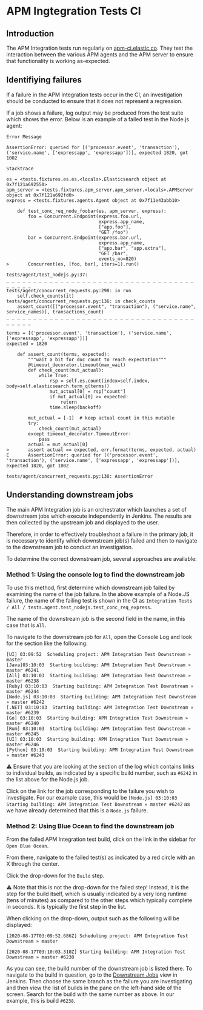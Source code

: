 # APM Ingtegration Tests CI

## Introduction

The APM Integration tests run regularly on [apm-ci.elastic.co](https://apm-ci.elastic.co/job/apm-integration-tests). They test the interaction between the various APM agents and the APM server to ensure that functionality is working as-expected.

## Identifiying failures

If a failure in the APM Integration tests occur in the CI, an investigation should be conducted to ensure that it does not represent a regression.

If a job shows a failure, log output may be produced from the test suite which shows the error. Below is an example of a failed test in the Node.js agent:

```
Error Message

AssertionError: queried for [('processor.event', 'transaction'), ('service.name', ['expressapp', 'expressapp'])], expected 1820, got 1002

Stacktrace

es = <tests.fixtures.es.es.<locals>.Elasticsearch object at 0x7f121a692550>
apm_server = <tests.fixtures.apm_server.apm_server.<locals>.APMServer object at 0x7f121a692fd0>
express = <tests.fixtures.agents.Agent object at 0x7f11e43abb10>

    def test_conc_req_node_foobar(es, apm_server, express):
        foo = Concurrent.Endpoint(express.foo.url,
                                  express.app_name,
                                  ["app.foo"],
                                  "GET /foo")
        bar = Concurrent.Endpoint(express.bar.url,
                                  express.app_name,
                                  ["app.bar", "app.extra"],
                                  "GET /bar",
                                  events_no=820)
>       Concurrent(es, [foo, bar], iters=1).run()

tests/agent/test_nodejs.py:37: 
_ _ _ _ _ _ _ _ _ _ _ _ _ _ _ _ _ _ _ _ _ _ _ _ _ _ _ _ _ _ _ _ _ _ _ _ _ _ _ _ 
tests/agent/concurrent_requests.py:298: in run
    self.check_counts(it)
tests/agent/concurrent_requests.py:136: in check_counts
    assert_count([("processor.event", "transaction"), ("service.name", service_names)], transactions_count)
_ _ _ _ _ _ _ _ _ _ _ _ _ _ _ _ _ _ _ _ _ _ _ _ _ _ _ _ _ _ _ _ _ _ _ _ _ _ _ _ 

terms = [('processor.event', 'transaction'), ('service.name', ['expressapp', 'expressapp'])]
expected = 1820

    def assert_count(terms, expected):
        """wait a bit for doc count to reach expectation"""
        @timeout_decorator.timeout(max_wait)
        def check_count(mut_actual):
            while True:
                rsp = self.es.count(index=self.index, body=self.elasticsearch.term_q(terms))
                mut_actual[0] = rsp["count"]
                if mut_actual[0] >= expected:
                    return
                time.sleep(backoff)
    
        mut_actual = [-1]  # keep actual count in this mutable
        try:
            check_count(mut_actual)
        except timeout_decorator.TimeoutError:
            pass
        actual = mut_actual[0]
>       assert actual == expected, err.format(terms, expected, actual)
E       AssertionError: queried for [('processor.event', 'transaction'), ('service.name', ['expressapp', 'expressapp'])], expected 1820, got 1002

tests/agent/concurrent_requests.py:130: AssertionError
```

## Understanding downstream jobs

The main APM Integration job is an orchestrator which launches a set of downstream jobs which execute independently in Jenkins. The results are then collected by the upstream job and displayed to the user.

Therefore, in order to effectively troubleshoot a failure in the primary job, it is necessary to identify which downstream job(s) failed and then to navigate to the downstream job to conduct an investigation.

To determine the correct downstream job, several approaches are available:

### Method 1: Using the console log to find the downstream job

To use this method, first determine which downstream job failed by examining the name of the job failure. In the above example of a Node.JS failure, the name of the failing test is shown in the CI as `Integration Tests / All / tests.agent.test_nodejs.test_conc_req_express`.

The name of the downstream job is the second field in the name, in this case that is  `All`.

To navigate to the downstream job for `All`, open the Console Log and look for the section like the following:

```
[UI] 03:09:52  Scheduling project: APM Integration Test Downstream » master
[Java]03:10:03  Starting building: APM Integration Test Downstream » master #6241
[All] 03:10:03  Starting building: APM Integration Test Downstream » master #6238
[Ruby] 03:10:03  Starting building: APM Integration Test Downstream » master #6244
[Node.js] 03:10:03  Starting building: APM Integration Test Downstream » master #6242
[.NET] 03:10:03  Starting building: APM Integration Test Downstream » master #6239
[Go] 03:10:03  Starting building: APM Integration Test Downstream » master #6240
[Rum] 03:10:03  Starting building: APM Integration Test Downstream » master #6245
[UI] 03:10:03  Starting building: APM Integration Test Downstream » master #6246
[Python] 03:10:03  Starting building: APM Integration Test Downstream » master #6243
```

⚠️ Ensure that you are looking at the section of the log which contains links to individual builds, as indicated by a specific build number, such as `#6242` in the list above for the Node.js job.

Click on the link for the job corresponding to the failure you wish to investigate. For our example case, this would be `[Node.js] 03:10:03  Starting building: APM Integration Test Downstream » master #6242` as we have already determined that this is a `Node.js` failure.

### Method 2: Using Blue Ocean to find the downstream job

From the failed APM Integration test build, click on the link in the sidebar for `Open Blue Ocean`.

From there, navigate to the failed test(s) as indicated by a red circle with an X through the center.

Click the drop-down for the `Build` step.

⚠️ Note that this is not the drop-down for the failed step! Instead, it is the step for the build itself, which is usually indicated by a very long runtime (tens of minutes) as compared to the other steps which typically complete in seconds. It is typically the first step in the list.

When clicking on the drop-down, output such as the following will be displayed:

```
[2020-08-17T03:09:52.686Z] Scheduling project: APM Integration Test Downstream » master

[2020-08-17T03:10:03.310Z] Starting building: APM Integration Test Downstream » master #6238
```

As you can see, the build number of the downstream job is listed there. To navigate to the build in question, go to the [Downstream Jobs](https://apm-ci.elastic.co/job/apm-integration-test-downstream/) view in Jenkins. Then choose the same branch as the failure you are investigating and then view the list of builds in the pane on the left-hand side of the screen. Search for the build with the same number as above. In our example, this is build `#6238`.
